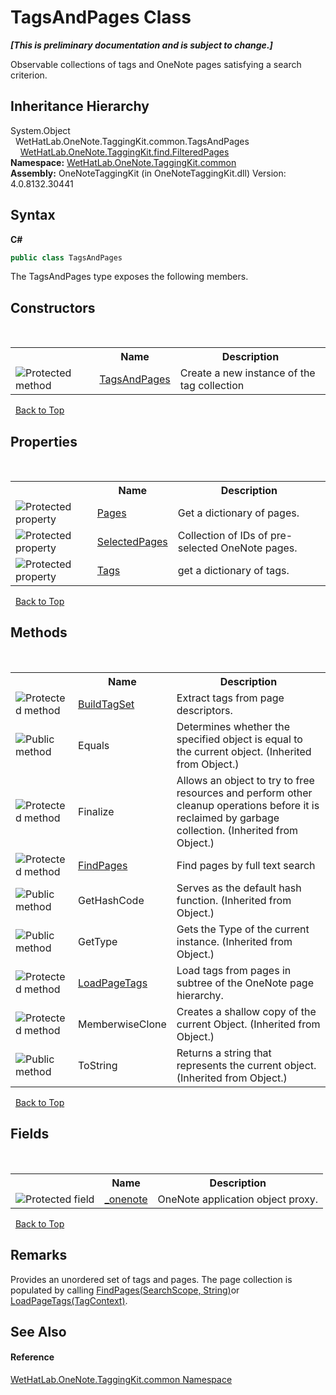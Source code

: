 # TagsAndPages Class
 _**\[This is preliminary documentation and is subject to change.\]**_

Observable collections of tags and OneNote pages satisfying a search criterion.


## Inheritance Hierarchy
System.Object<br />&nbsp;&nbsp;WetHatLab.OneNote.TaggingKit.common.TagsAndPages<br />&nbsp;&nbsp;&nbsp;&nbsp;<a href="7f546c1f-e562-e088-88e0-8a854b71cada">WetHatLab.OneNote.TaggingKit.find.FilteredPages</a><br />
**Namespace:**&nbsp;<a href="bcdbab9c-63d1-48a4-6937-af53fb8d9a55">WetHatLab.OneNote.TaggingKit.common</a><br />**Assembly:**&nbsp;OneNoteTaggingKit (in OneNoteTaggingKit.dll) Version: 4.0.8132.30441

## Syntax

**C#**<br />
``` C#
public class TagsAndPages
```

The TagsAndPages type exposes the following members.


## Constructors
&nbsp;<table><tr><th></th><th>Name</th><th>Description</th></tr><tr><td>![Protected method](media/protmethod.gif "Protected method")</td><td><a href="37e8c68b-9cfe-5980-5a76-1a15432b159b">TagsAndPages</a></td><td>
Create a new instance of the tag collection</td></tr></table>&nbsp;
<a href="#tagsandpages-class">Back to Top</a>

## Properties
&nbsp;<table><tr><th></th><th>Name</th><th>Description</th></tr><tr><td>![Protected property](media/protproperty.gif "Protected property")</td><td><a href="a19ad079-12a2-f9d0-626e-ba9de4d11f62">Pages</a></td><td>
Get a dictionary of pages.</td></tr><tr><td>![Protected property](media/protproperty.gif "Protected property")</td><td><a href="b97bcb5d-4087-6396-fa22-d6cf7e4812e0">SelectedPages</a></td><td>
Collection of IDs of pre-selected OneNote pages.</td></tr><tr><td>![Protected property](media/protproperty.gif "Protected property")</td><td><a href="0314d54a-9714-e4f0-51e2-d798cced1a63">Tags</a></td><td>
get a dictionary of tags.</td></tr></table>&nbsp;
<a href="#tagsandpages-class">Back to Top</a>

## Methods
&nbsp;<table><tr><th></th><th>Name</th><th>Description</th></tr><tr><td>![Protected method](media/protmethod.gif "Protected method")</td><td><a href="6752d31a-fedf-be25-bc58-daf2f362df41">BuildTagSet</a></td><td>
Extract tags from page descriptors.</td></tr><tr><td>![Public method](media/pubmethod.gif "Public method")</td><td>Equals</td><td>
Determines whether the specified object is equal to the current object.
 (Inherited from Object.)</td></tr><tr><td>![Protected method](media/protmethod.gif "Protected method")</td><td>Finalize</td><td>
Allows an object to try to free resources and perform other cleanup operations before it is reclaimed by garbage collection.
 (Inherited from Object.)</td></tr><tr><td>![Protected method](media/protmethod.gif "Protected method")</td><td><a href="9b447b15-be84-7245-5832-f2935c048850">FindPages</a></td><td>
Find pages by full text search</td></tr><tr><td>![Public method](media/pubmethod.gif "Public method")</td><td>GetHashCode</td><td>
Serves as the default hash function.
 (Inherited from Object.)</td></tr><tr><td>![Public method](media/pubmethod.gif "Public method")</td><td>GetType</td><td>
Gets the Type of the current instance.
 (Inherited from Object.)</td></tr><tr><td>![Protected method](media/protmethod.gif "Protected method")</td><td><a href="b802a68e-5fa3-3ede-b373-27ff320361e6">LoadPageTags</a></td><td>
Load tags from pages in subtree of the OneNote page hierarchy.</td></tr><tr><td>![Protected method](media/protmethod.gif "Protected method")</td><td>MemberwiseClone</td><td>
Creates a shallow copy of the current Object.
 (Inherited from Object.)</td></tr><tr><td>![Public method](media/pubmethod.gif "Public method")</td><td>ToString</td><td>
Returns a string that represents the current object.
 (Inherited from Object.)</td></tr></table>&nbsp;
<a href="#tagsandpages-class">Back to Top</a>

## Fields
&nbsp;<table><tr><th></th><th>Name</th><th>Description</th></tr><tr><td>![Protected field](media/protfield.gif "Protected field")</td><td><a href="63990626-402a-7adb-3959-803ff7a5a9a7">_onenote</a></td><td>
OneNote application object proxy.</td></tr></table>&nbsp;
<a href="#tagsandpages-class">Back to Top</a>

## Remarks
Provides an unordered set of tags and pages. The page collection is populated by calling <a href="9b447b15-be84-7245-5832-f2935c048850">FindPages(SearchScope, String)</a>or <a href="b802a68e-5fa3-3ede-b373-27ff320361e6">LoadPageTags(TagContext)</a>.

## See Also


#### Reference
<a href="bcdbab9c-63d1-48a4-6937-af53fb8d9a55">WetHatLab.OneNote.TaggingKit.common Namespace</a><br />